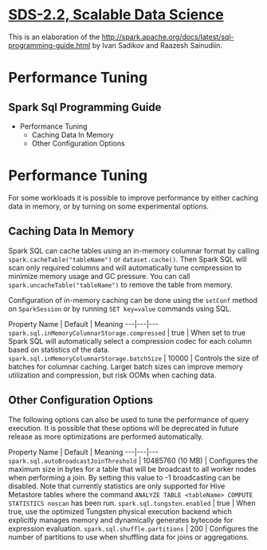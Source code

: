 [SDS-2.2, Scalable Data Science](https://lamastex.github.io/scalable-data-science/sds/2/2/)
===========================================================================================

This is an elaboration of the <http://spark.apache.org/docs/latest/sql-programming-guide.html> by Ivan Sadikov and Raazesh Sainudiin.

Performance Tuning
==================

Spark Sql Programming Guide
---------------------------

-   Performance Tuning
    -   Caching Data In Memory
    -   Other Configuration Options

Performance Tuning
==================

For some workloads it is possible to improve performance by either
caching data in memory, or by turning on some experimental options.

Caching Data In Memory
----------------------

Spark SQL can cache tables using an in-memory columnar format by calling
`spark.cacheTable("tableName")` or `dataset.cache()`. Then Spark
SQL will scan only required columns and will automatically tune
compression to minimize memory usage and GC pressure. You can call
`spark.uncacheTable("tableName")` to remove the table from memory.

Configuration of in-memory caching can be done using the `setConf`
method on `SparkSession` or by running `SET key=value` commands using SQL.

Property Name \| Default \| Meaning
---\|---\|---
`spark.sql.inMemoryColumnarStorage.compressed` \| true \| When set to true Spark SQL will automatically select a compression codec for each column based on statistics of the data.
`spark.sql.inMemoryColumnarStorage.batchSize` \| 10000 \| Controls the size of batches for columnar caching. Larger batch sizes can improve memory utilization and compression, but risk OOMs when caching data.

Other Configuration Options
---------------------------

The following options can also be used to tune the performance of query
execution. It is possible that these options will be deprecated in
future release as more optimizations are performed automatically.

Property Name \| Default \| Meaning
---\|---\|---
`spark.sql.autoBroadcastJoinThreshold` \| 10485760 (10 MB) \| Configures the maximum size in bytes for a table that will be broadcast to all worker nodes when performing a join. By setting this value to -1 broadcasting can be disabled. Note that currently statistics are only supported for Hive Metastore tables where the command `ANALYZE TABLE <tableName> COMPUTE STATISTICS noscan` has been run.
`spark.sql.tungsten.enabled` \| true \| When true, use the optimized Tungsten physical execution backend which explicitly manages memory and dynamically generates bytecode for expression evaluation.
`spark.sql.shuffle.partitions` \| 200 \| Configures the number of partitions to use when shuffling data for joins or aggregations.